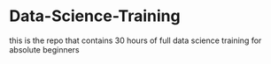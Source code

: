 # Data-Science-Training
this is the repo that contains 30 hours of full data science training for absolute beginners

